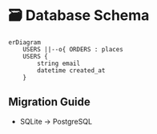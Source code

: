 # 🗃 Database Schema

```mermaid
erDiagram
    USERS ||--o{ ORDERS : places
    USERS {
        string email
        datetime created_at
    }
```

## Migration Guide
- SQLite → PostgreSQL 